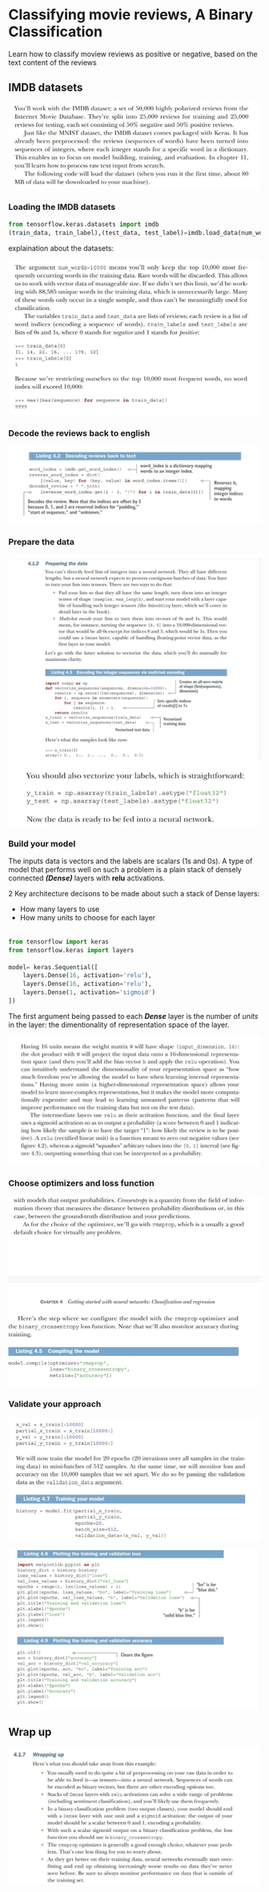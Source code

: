 # Classifying movie reviews, A Binary Classification

Learn how to classify moview reviews as positive or negative, based on the text content of the reviews


## IMDB datasets

![What is IMDB datasets](./screenshots/IMDB.jpg)


### Loading the IMDB datasets

````python
from tensorflow.keras.datasets import imdb
(train_data, train_label),(test_data, test_label)=imdb.load_data(num_words=10000)


````
explaination about the datasets:

![IMDB datasets](./screenshots/imdb_explain.jpg)



### Decode the reviews back to english

![Decode reviews back to text](./screenshots/decoding%20reviews%20back%20to%20text.jpg)


### Prepare the data

![How to prepare the data](./screenshots/preparethedata.jpg)
![](./screenshots/preparethedata2.jpg)


### Build your model
The inputs data is vectors and the labels are scalars (1s and 0s). A type of model that performs well on such a problem is a plain stack of densely connected ***(Dense)*** layers with **relu** activations.

2 Key architecture decisons to be made about such a stack of Dense layers:

- How many layers to use
- How many units to choose for each layer

````python

from tensorflow import keras
from tensorflow.keras import layers

model= keras.Sequential([
    layers.Dense(16, activation='relu'),
    layers.Dense(16, activation='relu'),
    layers.Dense(1, activation='sigmoid')
])

````

The first argument being passed to each ***Dense*** layer is the number of *units* in the layer: the dimentionality of representation space of the layer.

![The choice of W](./screenshots/choseW.jpg)

### Choose optimizers and loss function

![Optimizers and Loss Functions](./screenshots/optimizerandloss.jpg)


### Validate your approach
![](./screenshots/validation.jpg)

![](./screenshots/plot_validation.jpg)



## Wrap up

![](./screenshots/wrapup.jpg)


